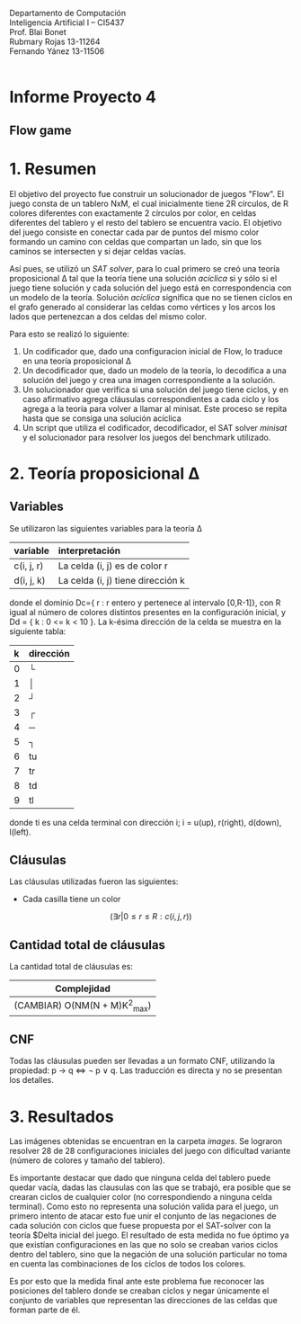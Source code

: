 Departamento de Computación<br>
Inteligencia Artificial I – CI5437<br>
Prof. Blai Bonet<br>
Rubmary Rojas 13-11264  <br>
Fernando Yánez 13-11506 <br>
<br>

# Informe Proyecto 4
## Flow game

# 1. Resumen

El objetivo del proyecto fue construir un solucionador de juegos "Flow". El juego consta de un tablero NxM, el cual inicialmente tiene 2R círculos, de R colores diferentes con exactamente 2 círculos por color, en celdas diferentes del tablero y el resto del tablero se encuentra vacío. El objetivo del juego consiste en conectar cada par de puntos del mismo color formando un camino con celdas que compartan un lado, sin que los caminos se intersecten y si dejar celdas vacías.

Así pues, se utilizó un *SAT solver*, para lo cual primero se creó una teoría proposicional &Delta; tal que la teoría tiene una solución $acíclica$ si y sólo si el juego tiene solución y cada solución del juego está en correspondencia con un modelo de la teoría. Solución $acíclica$ significa que no se tienen ciclos en el grafo generado al considerar las celdas como vértices y los arcos los lados que pertenezcan a dos celdas del mismo color.

Para esto se realizó lo siguiente:
1. Un codificador que, dado una configuracion inicial de Flow, lo traduce en una teoría proposicional &Delta;
2. Un decodificador que, dado un modelo de la teoría, lo decodifica a una solución del juego y crea una imagen correspondiente a la solución.
3. Un solucionador que verifica si una solución del juego tiene ciclos, y en caso afirmativo agrega cláusulas correspondientes a cada ciclo y los agrega a la teoría para volver a llamar al minisat. Este proceso se repita hasta que se consiga una solución acíclica
4. Un script que utiliza el codificador, decodificador, el SAT solver *minisat* y el solucionador para resolver los juegos del benchmark utilizado.

# 2. Teoría proposicional &Delta;

## Variables

Se utilizaron las siguientes variables para la teoría &Delta;

| variable | interpretación |
| :-- | :-- |
| c(i, j, r) | La celda (i, j) es de color r |
| d(i, j, k) | La celda (i, j) tiene dirección k |

donde el dominio Dc={ r : r entero y pertenece al intervalo [0,R-1]}, con R igual al número de colores distintos presentes en la configuración inicial,
y Dd = { k : 0 <= k < 10 }. La k-ésima dirección de la celda se muestra en la siguiente tabla:

| k | dirección |
| :-- | :-- |
| 0 | └ |
| 1 | │ |
| 2 | ┘ |
| 3 | ┌ |
| 4 | ─ |
| 5 | ┐ |
| 6 | tu |
| 7 | tr |
| 8 | td |
| 9 | tl |

donde ti es una celda terminal con dirección i; i = u(up), r(right), d(down), l(left).

## Cláusulas

Las cláusulas utilizadas fueron las siguientes:

* Cada casilla tiene un color

$$
(\exists r | 0 \leq r  \leq R : c(i, j, r))
$$


## Cantidad total de cláusulas

La cantidad total de cláusulas es:

| Complejidad|
| :-: |
| (CAMBIAR) O(NM(N + M)K<sup>2</sup><sub>max</sub>) |

## CNF

Todas las cláusulas pueden ser llevadas a un formato CNF, utilizando la propiedad: p &rightarrow; q &Leftrightarrow; &not; p &or; q. Las traducción es directa y no se presentan los detalles.

# 3. Resultados

Las imágenes obtenidas se encuentran en la carpeta *images*. Se lograron resolver 28 de 28 configuraciones iniciales del juego con dificultad variante (número de colores y tamaño del tablero).

Es importante destacar que dado que ninguna celda del tablero puede quedar vacía, dadas las clausulas con las que se trabajó, era posible que se crearan ciclos de cualquier color (no correspondiendo a ninguna celda terminal). Como esto no representa una solución valida para el juego, un primero intento de atacar esto fue unir el conjunto de las negaciones de cada solución con ciclos que fuese propuesta por el SAT-solver con la teoría $Delta inicial del juego. El resultado de esta medida no fue óptimo ya que existían configuraciones en las que no solo se creaban varios ciclos dentro del tablero, sino que la negación de una solución particular no toma en cuenta las combinaciones de los ciclos de todos los colores.

Es por esto que la medida final ante este problema fue reconocer las posiciones del tablero donde se creaban ciclos y negar únicamente el conjunto de variables que representan las direcciones de las celdas que forman parte de él.
